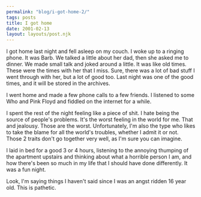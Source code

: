 ```yaml
---
permalink: "blog/i-got-home-2/"
tags: posts
title: I got home
date: 2001-02-13
layout: layouts/post.njk
---
```


I got home last night and fell asleep on my couch. I woke up to a ringing phone. It was Barb. We talked a little about her dad, then she asked me to dinner. We made small talk and joked around a little. It was like old times. These were the times with her that I miss. Sure, there was a lot of bad stuff I went through with her, but a lot of good too. Last night was one of the good times, and it will be stored in the archives.

I went home and made a few phone calls to a few friends. I listened to some Who and Pink Floyd and fiddled on the internet for a while.

I spent the rest of the night feeling like a piece of shit. I hate being the source of people's problems. It's the worst feeling in the world for me. That and jealousy. Those are the worst. Unfortunately, I'm also the type who likes to take the blame for all the world's troubles, whether I admit it or not. Those 2 traits don't go together very well, as I'm sure you can imagine.

I laid in bed for a good 3 or 4 hours, listening to the annoying thumping of the apartment upstairs and thinking about what a horrible person I am, and how there's been so much in my life that I should have done differently. It was a fun night. 

Look, I'm saying things I haven't said since I was an angst ridden 16 year old. This is pathetic.
